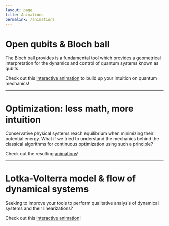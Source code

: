 ```yaml
---
layout: page
title: Animations
permalink: /animations
---
```


# Open qubits & Bloch ball
The Bloch ball provides is a fundamental tool which provides a geometrical interpretation for the dynamics and control of quantum systems known as qubits.

Check out this [interactive animation](https://github.com/killianlutz/BlochBallAnim.jl) to build up your intuition on quantum mechanics!

---

# Optimization: less math, more intuition
Conservative physical systems reach equilibrium when minimizing their potential energy. What if we tried to understand the mechanics behind the classical algorithms for continuous optimization using such a principle?

Check out the resulting [animations](https://github.com/killianlutz/IntuitiveOptimization)!

--- 
# Lotka-Volterra model & flow of dynamical systems
Seeking to improve your tools to perform qualitative analysis of dynamical systems and their linearizations? 

Check out this [interactive animation](https://github.com/killianlutz/LVDemo.jl)!

